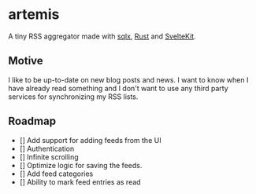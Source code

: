 # artemis
A tiny RSS aggregator made with [sqlx](https://github.com/launchbadge/sqlxhttps://github.com/launchbadge/sqlx), [Rust](https://www.rust-lang.org/) and [SvelteKit](https://kit.svelte.dev/). 

## Motive
I like to be up-to-date on new blog posts and news. I want to know when I have already read something and I don't want to use any third party services for synchronizing my RSS lists.

## Roadmap
- [] Add support for adding feeds from the UI
- [] Authentication
- [] Infinite scrolling
- [] Optimize logic for saving the feeds.
- [] Add feed categories
- [] Ability to mark feed entries as read
